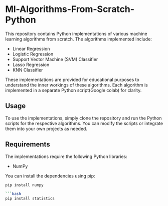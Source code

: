 # Ml-Algorithms-From-Scratch-Python

This repository contains Python implementations of various machine learning algorithms from scratch. The algorithms implemented include:

- Linear Regression
- Logistic Regression
- Support Vector Machine (SVM) Classifier
- Lasso Regression
- KNN Classifier

These implementations are provided for educational purposes to understand the inner workings of these algorithms. Each algorithm is implemented in a separate Python script(Google colab) for clarity.

## Usage

To use the implementations, simply clone the repository and run the Python scripts for the respective algorithms. You can modify the scripts or integrate them into your own projects as needed.

## Requirements

The implementations require the following Python libraries:

- NumPy

You can install the dependencies using pip:

```bash
pip install numpy

```bash
pip install statistics
